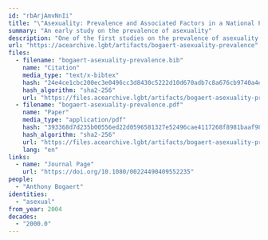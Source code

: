 ```yaml
---
id: "rbArjAmvNnIi"
title: "\"Asexuality: Prevalence and Associated Factors in a National Probability Sample\""
summary: "An early study on the prevalence of asexuality"
description: "One of the first studies on the prevalence of asexuality which defines asexuality in terms of sexual attraction and does not pathologize asexuals"
url: "https://acearchive.lgbt/artifacts/bogaert-asexuality-prevalence"
files:
  - filename: "bogaert-asexuality-prevalence.bib"
    name: "Citation"
    media_type: "text/x-bibtex"
    hash: "24e4ce1cbc200ec3e0496cc3d8430c5222d10d670adb7c8a676cb9740a4e1093"
    hash_algorithm: "sha2-256"
    url: "https://files.acearchive.lgbt/artifacts/bogaert-asexuality-prevalence/bogaert-asexuality-prevalence.bib"
  - filename: "bogaert-asexuality-prevalence.pdf"
    name: "Paper"
    media_type: "application/pdf"
    hash: "393368d7d235b00556ed22d0596581327e52496cae4117268f8981baaf98fcde"
    hash_algorithm: "sha2-256"
    url: "https://files.acearchive.lgbt/artifacts/bogaert-asexuality-prevalence/bogaert-asexuality-prevalence.pdf"
    lang: "en"
links:
  - name: "Journal Page"
    url: "https://doi.org/10.1080/00224490409552235"
people:
  - "Anthony Bogaert"
identities:
  - "asexual"
from_year: 2004
decades:
  - "2000.0"
---
```

